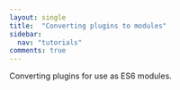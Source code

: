 ```yaml
---
layout: single
title:  "Converting plugins to modules"
sidebar:
  nav: "tutorials"
comments: true
---
```


Converting plugins for use as ES6 modules.